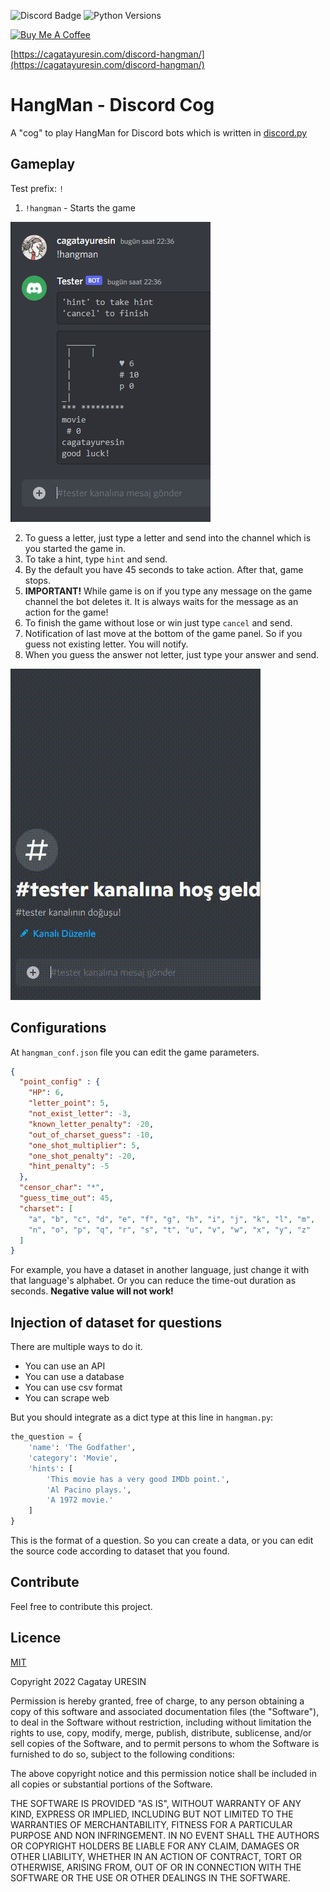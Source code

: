 ![Discord Badge](https://img.shields.io/badge/Discord-API-7289DA?style=flat&logo=discord&logoColor=white)
![Python Versions](https://img.shields.io/pypi/pyversions/discord.py.svg?style=flat&logo=python&logoColor=white)

<a href="https://www.buymeacoffee.com/cagatayuresin" target="_blank"><img src="https://cdn.buymeacoffee.com/buttons/default-orange.png" alt="Buy Me A Coffee" height="41" width="174"></a>

[https://cagatayuresin.com/discord-hangman/](https://cagatayuresin.com/discord-hangman/)

# HangMan - Discord Cog

A "cog" to play HangMan for Discord bots which is written in [discord.py](https://github.com/Rapptz/discord.py)

## Gameplay
Test prefix: `!`
1. `!hangman` - Starts the game

![Game Panel](docs/images/game_panel.png)

2. To guess a letter, just type a letter and send into the channel which is you started the game in.
3. To take a hint, type `hint` and send.
4. By the default you have 45 seconds to take action. After that, game stops.
5. **IMPORTANT!** While game is on if you type any message on the game channel the bot deletes it. It is always waits
for the message as an action for the game!
6. To finish the game without lose or win just type `cancel` and send.
7. Notification of last move at the bottom of the game panel. So if you guess not existing letter. You will notify.
8. When you guess the answer not letter, just type your answer and send. 

![Game Play](docs/images/game_play.gif)

## Configurations
At `hangman_conf.json` file you can edit the game parameters.

```json
{
  "point_config" : {
    "HP": 6,
    "letter_point": 5,
    "not_exist_letter": -3,
    "known_letter_penalty": -20,
    "out_of_charset_guess": -10,
    "one_shot_multiplier": 5,
    "one_shot_penalty": -20,
    "hint_penalty": -5
  },
  "censor_char": "*",
  "guess_time_out": 45,
  "charset": [
    "a", "b", "c", "d", "e", "f", "g", "h", "i", "j", "k", "l", "m",
    "n", "o", "p", "q", "r", "s", "t", "u", "v", "w", "x", "y", "z"
  ]
}
```
For example, you have a dataset in another language, just change it with that language's alphabet.
Or you can reduce the time-out duration as seconds. **Negative value will not work!**

## Injection of dataset for questions

There are multiple ways to do it.
* You can use an API
* You can use a database
* You can use csv format
* You can scrape web

But you should integrate as a dict type at this line in `hangman.py`:
```py
the_question = {
    'name': 'The Godfather',
    'category': 'Movie',
    'hints': [
        'This movie has a very good IMDb point.',
        'Al Pacino plays.',
        'A 1972 movie.'
    ]
}
```
This is the format of a question. So you can create a data, 
or you can edit the source code according to dataset that you found.

## Contribute

Feel free to contribute this project.

## Licence

[MIT]()

Copyright 2022 Cagatay URESIN

Permission is hereby granted, free of charge, to any person obtaining a copy of this software and associated
documentation files (the "Software"), to deal in the Software without restriction, including without limitation the 
rights to use, copy, modify, merge, publish, distribute, sublicense, and/or sell copies of the Software, and to permit 
persons to whom the Software is furnished to do so, subject to the following conditions:

The above copyright notice and this permission notice shall be included in all copies or substantial portions of the 
Software.

THE SOFTWARE IS PROVIDED "AS IS", WITHOUT WARRANTY OF ANY KIND, EXPRESS OR IMPLIED, INCLUDING BUT NOT LIMITED TO THE 
WARRANTIES OF MERCHANTABILITY, FITNESS FOR A PARTICULAR PURPOSE AND NON INFRINGEMENT. IN NO EVENT SHALL THE AUTHORS OR 
COPYRIGHT HOLDERS BE LIABLE FOR ANY CLAIM, DAMAGES OR OTHER LIABILITY, WHETHER IN AN ACTION OF CONTRACT, TORT OR
OTHERWISE, ARISING FROM, OUT OF OR IN CONNECTION WITH THE SOFTWARE OR THE USE OR OTHER DEALINGS IN THE SOFTWARE.

